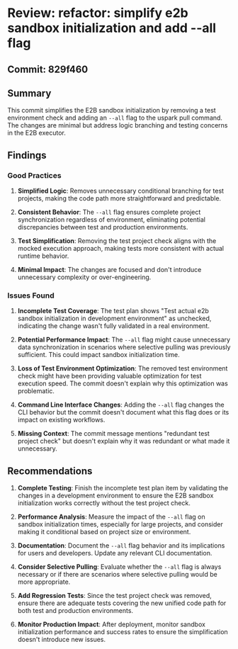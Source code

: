 # Review: refactor: simplify e2b sandbox initialization and add --all flag

## Commit: 829f460

## Summary

This commit simplifies the E2B sandbox initialization by removing a test environment check and adding an `--all` flag to the uspark pull command. The changes are minimal but address logic branching and testing concerns in the E2B executor.

## Findings

### Good Practices

1. **Simplified Logic**: Removes unnecessary conditional branching for test projects, making the code path more straightforward and predictable.

2. **Consistent Behavior**: The `--all` flag ensures complete project synchronization regardless of environment, eliminating potential discrepancies between test and production environments.

3. **Test Simplification**: Removing the test project check aligns with the mocked execution approach, making tests more consistent with actual runtime behavior.

4. **Minimal Impact**: The changes are focused and don't introduce unnecessary complexity or over-engineering.

### Issues Found

1. **Incomplete Test Coverage**: The test plan shows "Test actual e2b sandbox initialization in development environment" as unchecked, indicating the change wasn't fully validated in a real environment.

2. **Potential Performance Impact**: The `--all` flag might cause unnecessary data synchronization in scenarios where selective pulling was previously sufficient. This could impact sandbox initialization time.

3. **Loss of Test Environment Optimization**: The removed test environment check might have been providing valuable optimization for test execution speed. The commit doesn't explain why this optimization was problematic.

4. **Command Line Interface Changes**: Adding the `--all` flag changes the CLI behavior but the commit doesn't document what this flag does or its impact on existing workflows.

5. **Missing Context**: The commit message mentions "redundant test project check" but doesn't explain why it was redundant or what made it unnecessary.

## Recommendations

1. **Complete Testing**: Finish the incomplete test plan item by validating the changes in a development environment to ensure the E2B sandbox initialization works correctly without the test project check.

2. **Performance Analysis**: Measure the impact of the `--all` flag on sandbox initialization times, especially for large projects, and consider making it conditional based on project size or environment.

3. **Documentation**: Document the `--all` flag behavior and its implications for users and developers. Update any relevant CLI documentation.

4. **Consider Selective Pulling**: Evaluate whether the `--all` flag is always necessary or if there are scenarios where selective pulling would be more appropriate.

5. **Add Regression Tests**: Since the test project check was removed, ensure there are adequate tests covering the new unified code path for both test and production environments.

6. **Monitor Production Impact**: After deployment, monitor sandbox initialization performance and success rates to ensure the simplification doesn't introduce new issues.